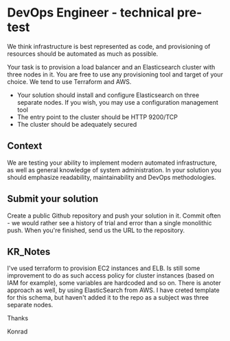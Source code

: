 # DevOps Engineer - technical pre-test
We think infrastructure is best represented as code, and provisioning of resources should be automated as much as possible.

Your task is to provision a load balancer and an Elasticsearch cluster with three nodes in it. You are free to use any provisioning tool and target of your choice. We tend to use Terraform and AWS.

* Your solution should install and configure Elasticsearch on three separate nodes. If you wish, you may use a configuration management tool
* The entry point to the cluster should be HTTP 9200/TCP
* The cluster should be adequately secured

## Context
We are testing your ability to implement modern automated infrastructure, as well as general knowledge of system administration. In your solution you should emphasize readability, maintainability and DevOps methodologies.

## Submit your solution
Create a public Github repository and push your solution in it. Commit often - we would rather see a history of trial and error than a single monolithic push. When you're finished, send us the URL to the repository.

## KR_Notes
I've used terraform to provision EC2 instances and ELB. Is still some improvement to do as such access policy for cluster instances (based on IAM for example), some variables are hardcoded and so on.
There is anoter approach as well, by using ElasticSearch from AWS. I have creted template for this schema, but haven't added it to the repo as a subject was three separate nodes.

Thanks 

Konrad  
